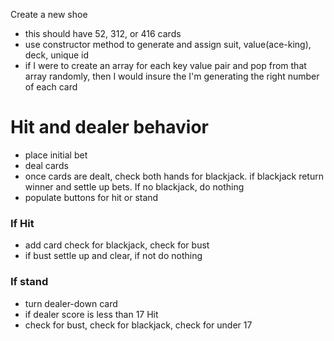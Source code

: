 Create a new shoe
- this should have 52, 312, or 416 cards
- use constructor method to generate and assign suit, value(ace-king), deck, unique id
- if I were to create an array for each key value pair and pop from that array randomly, then I would insure the I'm generating the right number of each card

# Hit and dealer behavior
- place initial bet
- deal cards
- once cards are dealt, check both hands for blackjack. if blackjack return winner and settle up bets. If no blackjack, do nothing
- populate buttons for hit or stand
### If Hit
- add card check for blackjack, check for bust
- if bust settle up and clear, if not do nothing
### If stand
- turn dealer-down card
- if dealer score is less than 17 Hit
- check for bust, check for blackjack, check for under 17
